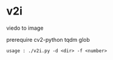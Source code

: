 # v2i

viedo to image

prerequire
    cv2-python
    tqdm
    glob

    usage : ./v2i.py -d <dir> -f <number>
